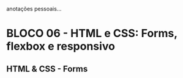 anotações pessoais...

# BLOCO 06 - HTML e CSS: Forms, flexbox e responsivo

## HTML & CSS - Forms

